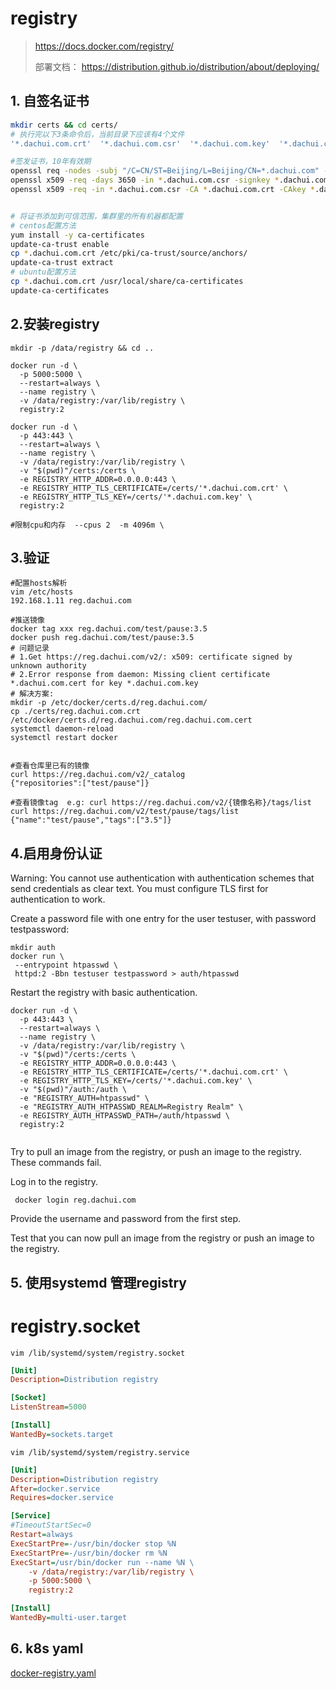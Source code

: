# registry

> https://docs.docker.com/registry/
>
> 部署文档：
> https://distribution.github.io/distribution/about/deploying/


## 1. 自签名证书
```bash
mkdir certs && cd certs/
# 执行完以下3条命令后，当前目录下应该有4个文件
'*.dachui.com.crt'  '*.dachui.com.csr'  '*.dachui.com.key'  '*.dachui.com.srl'

#签发证书，10年有效期
openssl req -nodes -subj "/C=CN/ST=Beijing/L=Beijing/CN=*.dachui.com" -newkey rsa:2048 -keyout *.dachui.com.key -out *.dachui.com.csr
openssl x509 -req -days 3650 -in *.dachui.com.csr -signkey *.dachui.com.key -out *.dachui.com.crt
openssl x509 -req -in *.dachui.com.csr -CA *.dachui.com.crt -CAkey *.dachui.com.key -CAcreateserial -out *.dachui.com.crt -days 3650 


# 将证书添加到可信范围，集群里的所有机器都配置
# centos配置方法
yum install -y ca-certificates
update-ca-trust enable
cp *.dachui.com.crt /etc/pki/ca-trust/source/anchors/
update-ca-trust extract
# ubuntu配置方法
cp *.dachui.com.crt /usr/local/share/ca-certificates
update-ca-certificates

```


## 2.安装registry
```shell
mkdir -p /data/registry && cd ..

docker run -d \
  -p 5000:5000 \
  --restart=always \
  --name registry \
  -v /data/registry:/var/lib/registry \
  registry:2

docker run -d \
  -p 443:443 \
  --restart=always \
  --name registry \
  -v /data/registry:/var/lib/registry \
  -v "$(pwd)"/certs:/certs \
  -e REGISTRY_HTTP_ADDR=0.0.0.0:443 \
  -e REGISTRY_HTTP_TLS_CERTIFICATE=/certs/'*.dachui.com.crt' \
  -e REGISTRY_HTTP_TLS_KEY=/certs/'*.dachui.com.key' \
  registry:2
  
#限制cpu和内存  --cpus 2  -m 4096m \
```


## 3.验证
```shell
#配置hosts解析
vim /etc/hosts 
192.168.1.11 reg.dachui.com

#推送镜像
docker tag xxx reg.dachui.com/test/pause:3.5
docker push reg.dachui.com/test/pause:3.5
# 问题记录
# 1.Get https://reg.dachui.com/v2/: x509: certificate signed by unknown authority
# 2.Error response from daemon: Missing client certificate *.dachui.com.cert for key *.dachui.com.key
# 解决方案:
mkdir -p /etc/docker/certs.d/reg.dachui.com/
cp ./certs/reg.dachui.com.crt /etc/docker/certs.d/reg.dachui.com/reg.dachui.com.cert
systemctl daemon-reload
systemctl restart docker


#查看仓库里已有的镜像
curl https://reg.dachui.com/v2/_catalog
{"repositories":["test/pause"]}

#查看镜像tag  e.g: curl https://reg.dachui.com/v2/{镜像名称}/tags/list
curl https://reg.dachui.com/v2/test/pause/tags/list
{"name":"test/pause","tags":["3.5"]}
```


## 4.启用身份认证
Warning: You cannot use authentication with authentication schemes that send credentials as clear text. You must configure TLS first for authentication to work.


Create a password file with one entry for the user testuser, with password testpassword:
```shell
mkdir auth
docker run \
 --entrypoint htpasswd \
 httpd:2 -Bbn testuser testpassword > auth/htpasswd
```


Restart the registry with basic authentication.
```shell
docker run -d \
  -p 443:443 \
  --restart=always \
  --name registry \
  -v /data/registry:/var/lib/registry \
  -v "$(pwd)"/certs:/certs \
  -e REGISTRY_HTTP_ADDR=0.0.0.0:443 \
  -e REGISTRY_HTTP_TLS_CERTIFICATE=/certs/'*.dachui.com.crt' \
  -e REGISTRY_HTTP_TLS_KEY=/certs/'*.dachui.com.key' \
  -v "$(pwd)"/auth:/auth \
  -e "REGISTRY_AUTH=htpasswd" \
  -e "REGISTRY_AUTH_HTPASSWD_REALM=Registry Realm" \
  -e REGISTRY_AUTH_HTPASSWD_PATH=/auth/htpasswd \
  registry:2
  
```
Try to pull an image from the registry, or push an image to the registry. These commands fail.

Log in to the registry.
```shell
 docker login reg.dachui.com
```

Provide the username and password from the first step.

Test that you can now pull an image from the registry or push an image to the registry.

## 5. 使用systemd 管理registry


# registry.socket

`vim /lib/systemd/system/registry.socket`

```ini
[Unit]
Description=Distribution registry

[Socket]
ListenStream=5000

[Install]
WantedBy=sockets.target
```

`vim /lib/systemd/system/registry.service`

```ini
[Unit]
Description=Distribution registry
After=docker.service
Requires=docker.service

[Service]
#TimeoutStartSec=0
Restart=always
ExecStartPre=-/usr/bin/docker stop %N
ExecStartPre=-/usr/bin/docker rm %N
ExecStart=/usr/bin/docker run --name %N \
    -v /data/registry:/var/lib/registry \
    -p 5000:5000 \
    registry:2

[Install]
WantedBy=multi-user.target
```


## 6. k8s yaml

[docker-registry.yaml](docker-registry.yaml)


